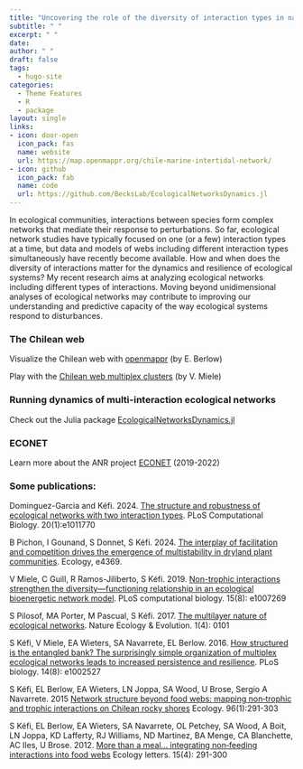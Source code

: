 ```yaml
---
title: "Uncovering the role of the diversity of interaction types in nature"
subtitle: " "
excerpt: " "
date: 
author: " "
draft: false
tags:
  - hugo-site
categories:
  - Theme Features
  - R
  - package
layout: single
links:
- icon: door-open
  icon_pack: fas
  name: website
  url: https://map.openmappr.org/chile-marine-intertidal-network/
- icon: github
  icon_pack: fab
  name: code
  url: https://github.com/BecksLab/EcologicalNetworksDynamics.jl
---
```


In ecological communities, interactions between species form complex networks that mediate their response to perturbations. So far, ecological network studies have typically focused on one (or a few) interaction types at a time, but data and models of webs including different interaction types simultaneously have recently become available. How and when does the diversity of interactions matter for the dynamics and resilience of ecological systems? My recent research aims at analyzing ecological networks including different types of interactions. Moving beyond unidimensional analyses of ecological networks may contribute to improving our understanding and predictive capacity of the way ecological systems respond to disturbances.

### The Chilean web

Visualize the Chilean web with [openmappr](https://map.openmappr.org/chile-marine-intertidal-network/) (by E. Berlow)

Play with the [Chilean web multiplex clusters](http://pbil.univ-lyon1.fr/software/multiplex/) (by V. Miele)

### Running dynamics of multi-interaction ecological networks

Check out the Julia package [EcologicalNetworksDynamics.jl](https://beckslab.github.io/EcologicalNetworksDynamics.jl/man/quickstart/)

### ECONET

Learn more about the ANR project [ECONET](https://cmatias.perso.math.cnrs.fr/ANR_EcoNet.html) (2019-2022)

### Some publications:

Dominguez-Garcia and Kéfi. 2024. 
[The structure and robustness of ecological networks with two interaction types](https://journals.plos.org/ploscompbiol/article?id=10.1371/journal.pcbi.1011770). 
PLoS Computational Biology. 20(1):e1011770

B Pichon, I Gounand, S Donnet, S Kéfi. 2024. 
[The interplay of facilitation and competition drives the emergence of multistability in dryland plant communities](https://esajournals.onlinelibrary.wiley.com/doi/full/10.1002/ecy.4369). 
Ecology, e4369. 

V Miele, C Guill, R Ramos-Jiliberto, S Kéfi. 2019. 
[Non-trophic interactions strengthen the diversity—functioning relationship in an ecological bioenergetic network model](https://journals.plos.org/ploscompbiol/article?id=10.1371/journal.pcbi.1007269). 
PLoS computational biology. 15(8): e1007269

S Pilosof, MA Porter, M Pascual, S Kéfi. 2017. 
[The multilayer nature of ecological networks](https://www.nature.com/articles/s41559-017-0101). 
Nature Ecology & Evolution. 1(4): 0101

S Kéfi, V Miele, EA Wieters, SA Navarrete, EL Berlow. 2016. 
[How structured is the entangled bank? The surprisingly simple organization of multiplex ecological networks leads to increased persistence and resilience](https://journals.plos.org/plosbiology/article?id=10.1371/journal.pbio.1002527). 
PLoS biology. 14(8): e1002527

S Kéfi, EL Berlow, EA Wieters, LN Joppa, SA Wood, U Brose, Sergio A Navarrete. 2015
[Network structure beyond food webs: mapping non‐trophic and trophic interactions on Chilean rocky shores](https://esajournals.onlinelibrary.wiley.com/doi/abs/10.1890/13-1424.1)
Ecology. 96(1):291-303

S Kéfi, EL Berlow, EA Wieters, SA Navarrete, OL Petchey, SA Wood, A Boit, LN Joppa, KD Lafferty, RJ Williams, ND Martinez, BA Menge, CA Blanchette, AC Iles, U Brose. 2012. 
[More than a meal… integrating non‐feeding interactions into food webs](https://onlinelibrary.wiley.com/doi/full/10.1111/j.1461-0248.2011.01732.x)
Ecology letters. 15(4): 291-300